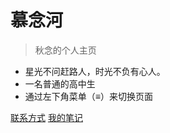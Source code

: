 # 慕念河

> 秋念的个人主页

- 星光不问赶路人，时光不负有心人。
- 一名普通的高中生
- 通过左下角菜单（≡）来切换页面

[联系方式](http://langjunjie.cn/#/contact)
[我的笔记](http://langjunjie.cn/#/note)
